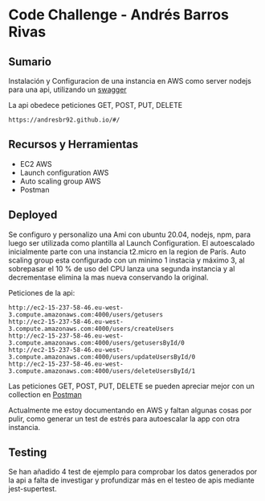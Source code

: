 
# Code Challenge - Andrés Barros Rivas

## Sumario
Instalación y Configuracion de una instancia en AWS como server nodejs para una api, utilizando un [swagger](https://s3-eu-west-1.amazonaws.com/mmi-codechallenge/swagger-users-v1.json)

La api obedece peticiones GET, POST, PUT, DELETE

```
https://andresbr92.github.io/#/
```


## Recursos y Herramientas
*  EC2 AWS
*  Launch configuration AWS
*  Auto scaling group AWS
*  Postman


## Deployed
Se configuro y personalizo una Ami con ubuntu 20.04, nodejs, npm, para luego ser utilizada como plantilla al Launch Configuration. El autoescalado inicialmente parte con una instancia t2.micro en la region de París. Auto scaling group esta configurado con un minimo 1 instacia y máximo 3, al sobrepasar el 10 % de uso del CPU lanza una segunda instancia y al decrementase elimina la mas nueva conservando la original.


Peticiones de la api:
```
http://ec2-15-237-58-46.eu-west-3.compute.amazonaws.com:4000/users/getusers
http://ec2-15-237-58-46.eu-west-3.compute.amazonaws.com:4000/users/createUsers
http://ec2-15-237-58-46.eu-west-3.compute.amazonaws.com:4000/users/getusersById/0
http://ec2-15-237-58-46.eu-west-3.compute.amazonaws.com:4000/users/updateUsersById/0
http://ec2-15-237-58-46.eu-west-3.compute.amazonaws.com:4000/users/deleteUsersById/1

```

Las peticiones GET, POST, PUT, DELETE se pueden apreciar mejor con un collection en [Postman](https://github.com/andresbr92/codeChallenge/tree/master/postman/deployed_env)

Actualmente me estoy documentando en AWS y faltan algunas cosas por pulir, como generar un test de estrés para autoescalar la app con otra instancia.


## Testing

Se han añadido 4 test de ejemplo para comprobar los datos generados por la api a falta de investigar y profundizar más en el testeo de apis mediante jest-supertest.



